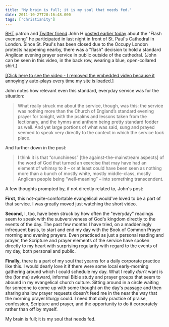 ```yaml
---
title: "My brain is full; it is my soul that needs fed."
date: 2011-10-27T20:16:48.000
tags: ['christianity']
---
```


[BHT](http://www.boarsheadtavern.com) patron and [Twitter friend](http://twitter.com/johnthelutheran) John H [posted earlier today](http://curlewriver.wordpress.com/2011/10/26/flash-evensong-and-the-crunchiness-of-gods-word/) about the "Flash evensong" he participated in last night in front of St. Paul's Cathedral in London. Since St. Paul's has been closed due to the Occupy London protests happening nearby, there was a "flash" decision to hold a standard Anglican evening prayer service in public outside of the cathedral. (John can be seen in this video, in the back row, wearing a blue, open-collared shirt.)

[\[Click here to see the video - I removed the embedded video because it annoyingly auto-plays every time my site is loaded.\]](http://www.telegraph.co.uk/news/religion/8851864/Musical-flashmob-at-St-Pauls-Occupy-London-Stock-Exchange-protest.html)

John notes how relevant even this standard, everyday service was for the situation:

> What really struck me about the service, though, was this: the service was nothing more than the Church of England’s standard evening prayer for tonight, with the psalms and lessons taken from the lectionary, and the hymns and anthem being pretty standard fodder as well. And yet large portions of what was said, sung and prayed seemed to speak very directly to the context in which the service took place.

And further down in the post:

> I think it is that “crunchiness” \[the against-the-mainstream aspects\] of the word of God that turned an exercise that may have had an element of whimsy to it – or at least could have been seen as nothing more than a bunch of mostly white, mostly middle-class, mostly Anglican people being “well-meaning” – into something transcendent.

A few thoughts prompted by, if not directly related to, John's post:

**First,** this not-quite-comfortable evangelical would've loved to be a part of that service. I was greatly moved just watching the short video.

**Second,** I, too, have been struck by how often the "everyday" readings seem to speak with the subversiveness of God's kingdom directly to the events of the day. The past few months I have tried, on a maddeningly infrequent basis, to start and end my day with the Book of Common Prayer morning and evening prayers. Even practiced as just a personal reading and prayer, the Scripture and prayer elements of the service have spoken directly to my heart with surprising regularity with regard to the events of my day, both personal and public.

**Finally,** there is a part of my soul that yearns for a daily corporate practice like this. I would dearly love it if there were some local early-morning gathering around which I could schedule my day. What I really _don't_ want is the (for me) awkward, informal Bible study and prayer groups that seem to abound in my evangelical church culture. Sitting around in a circle waiting for someone to come up with some thought on the day's passage and then sharing shallow prayer requests doesn't feed me in the near the way that the morning prayer liturgy could. I need that daily practice of praise, confession, Scripture and prayer, and the opportunity to do it corporately rather than off by myself.

My brain is full; it is my soul that needs fed.
